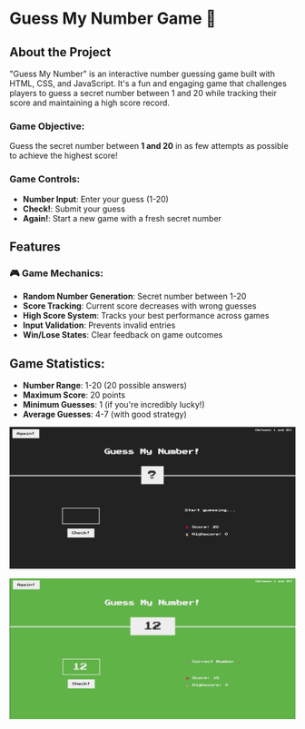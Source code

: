 # Guess My Number Game 🎯

## About the Project

"Guess My Number" is an interactive number guessing game built with HTML, CSS, and JavaScript. It's a fun and engaging game that challenges players to guess a secret number between 1 and 20 while tracking their score and maintaining a high score record.

### Game Objective:

Guess the secret number between **1 and 20** in as few attempts as possible to achieve the highest score!

### Game Controls:

- **Number Input**: Enter your guess (1-20)
- **Check!**: Submit your guess
- **Again!**: Start a new game with a fresh secret number

## Features

### 🎮 Game Mechanics:

- **Random Number Generation**: Secret number between 1-20
- **Score Tracking**: Current score decreases with wrong guesses
- **High Score System**: Tracks your best performance across games
- **Input Validation**: Prevents invalid entries
- **Win/Lose States**: Clear feedback on game outcomes

## Game Statistics:

- **Number Range**: 1-20 (20 possible answers)
- **Maximum Score**: 20 points
- **Minimum Guesses**: 1 (if you're incredibly lucky!)
- **Average Guesses**: 4-7 (with good strategy)

![alt text](<Screenshot 2025-07-20 235043.png>)

![alt text](<Screenshot 2025-07-20 235124.png>)
